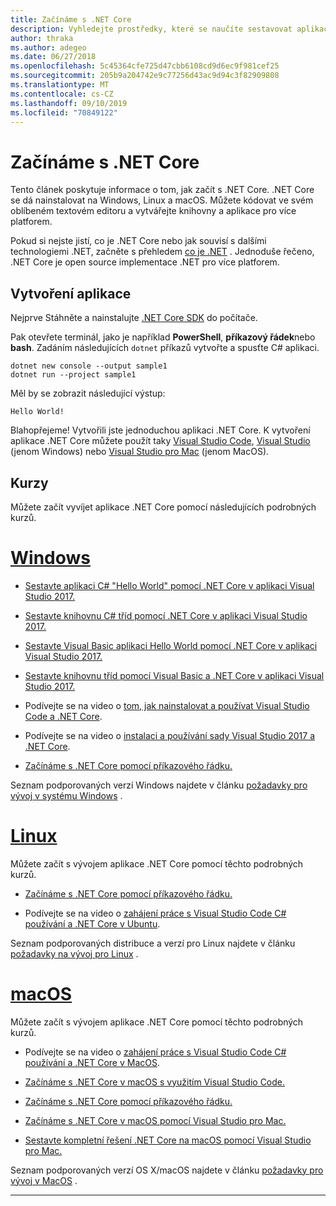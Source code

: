 ```yaml
---
title: Začínáme s .NET Core
description: Vyhledejte prostředky, které se naučíte sestavovat aplikace .NET Core v systémech Windows, Linux a macOS.
author: thraka
ms.author: adegeo
ms.date: 06/27/2018
ms.openlocfilehash: 5c45364cfe725d47cbb6108cd9d6ec9f981cef25
ms.sourcegitcommit: 205b9a204742e9c77256d43ac9d94c3f82909808
ms.translationtype: MT
ms.contentlocale: cs-CZ
ms.lasthandoff: 09/10/2019
ms.locfileid: "70849122"
---
```

# <a name="get-started-with-net-core"></a>Začínáme s .NET Core

Tento článek poskytuje informace o tom, jak začít s .NET Core. .NET Core se dá nainstalovat na Windows, Linux a macOS. Můžete kódovat ve svém oblíbeném textovém editoru a vytvářejte knihovny a aplikace pro více platforem. 

Pokud si nejste jistí, co je .NET Core nebo jak souvisí s dalšími technologiemi .NET, začněte s přehledem [co je .NET](https://dotnet.microsoft.com/learn/dotnet/what-is-dotnet) . Jednoduše řečeno, .NET Core je open source implementace .NET pro více platforem.

## <a name="create-an-application"></a>Vytvoření aplikace

Nejprve Stáhněte a nainstalujte [.NET Core SDK](https://dotnet.microsoft.com/download) do počítače.

Pak otevřete terminál, jako je například **PowerShell**, **příkazový řádek**nebo **bash**. Zadáním následujících `dotnet` příkazů vytvořte a spusťte C# aplikaci.

```console
dotnet new console --output sample1
dotnet run --project sample1
```

Měl by se zobrazit následující výstup:

```console
Hello World!
```

Blahopřejeme! Vytvořili jste jednoduchou aplikaci .NET Core. K vytvoření aplikace .NET Core můžete použít taky [Visual Studio Code](tutorials/with-visual-studio-code.md), [Visual Studio](tutorials/with-visual-studio.md) (jenom Windows) nebo [Visual Studio pro Mac](tutorials/using-on-mac-vs.md) (jenom MacOS).

## <a name="tutorials"></a>Kurzy

Můžete začít vyvíjet aplikace .NET Core pomocí následujících podrobných kurzů.

# <a name="windowstabwindows"></a>[Windows](#tab/windows)

* [Sestavte aplikaci C# "Hello World" pomocí .NET Core v aplikaci Visual Studio 2017.](./tutorials/with-visual-studio.md)

* [Sestavte knihovnu C# tříd pomocí .NET Core v aplikaci Visual Studio 2017.](./tutorials/library-with-visual-studio.md)

* [Sestavte Visual Basic aplikaci Hello World pomocí .NET Core v aplikaci Visual Studio 2017.](./tutorials/vb-with-visual-studio.md)

* [Sestavte knihovnu tříd pomocí Visual Basic a .NET Core v aplikaci Visual Studio 2017.](./tutorials/vb-library-with-visual-studio.md)  

* Podívejte se na video o [tom, jak nainstalovat a používat Visual Studio Code a .NET Core](https://channel9.msdn.com/Blogs/dotnet/Get-started-with-VS-Code-using-CSharp-and-NET-Core/).

* Podívejte se na video o [instalaci a používání sady Visual Studio 2017 a .NET Core](https://channel9.msdn.com/Blogs/dotnet/Get-Started-NET-Core-Visual-Studio-2017/).

* [Začínáme s .NET Core pomocí příkazového řádku.](tutorials/using-with-xplat-cli.md)

Seznam podporovaných verzí Windows najdete v článku [požadavky pro vývoj v systému Windows](windows-prerequisites.md) .

# <a name="linuxtablinux"></a>[Linux](#tab/linux)

Můžete začít s vývojem aplikace .NET Core pomocí těchto podrobných kurzů.

* [Začínáme s .NET Core pomocí příkazového řádku.](tutorials/using-with-xplat-cli.md)

* Podívejte se na video o [zahájení práce s Visual Studio Code C# používání a .NET Core v Ubuntu](https://channel9.msdn.com/Blogs/dotnet/Get-started-with-VS-Code-Csharp-dotnet-Core-Ubuntu).

Seznam podporovaných distribuce a verzí pro Linux najdete v článku [požadavky na vývoj pro Linux](linux-prerequisites.md) .

# <a name="macostabmacos"></a>[macOS](#tab/macos)

Můžete začít s vývojem aplikace .NET Core pomocí těchto podrobných kurzů.

* Podívejte se na video o [zahájení práce s Visual Studio Code C# používání a .NET Core v MacOS](https://channel9.msdn.com/Blogs/dotnet/Get-started-VSCode-NET-Core-Mac).

* [Začínáme s .NET Core v macOS s využitím Visual Studio Code.](tutorials/using-on-macos.md)

* [Začínáme s .NET Core pomocí příkazového řádku.](tutorials/using-with-xplat-cli.md)

* [Začínáme s .NET Core v macOS pomocí Visual Studio pro Mac.](tutorials/using-on-mac-vs.md)

* [Sestavte kompletní řešení .NET Core na macOS pomocí Visual Studio pro Mac.](tutorials/using-on-mac-vs-full-solution.md)

Seznam podporovaných verzí OS X/macOS najdete v článku [požadavky pro vývoj v MacOS](macos-prerequisites.md) .

---
